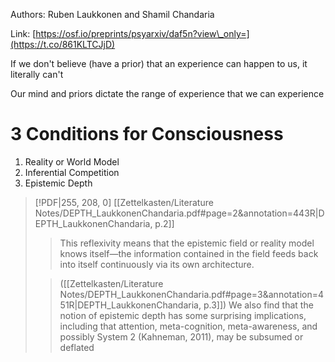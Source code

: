 Authors: Ruben Laukkonen and Shamil Chandaria

Link: [https://osf.io/preprints/psyarxiv/daf5n?view\_only=](https://t.co/861KLTCJjD)

If we don't believe (have a prior) that an experience can happen to us, it literally can't

Our mind and priors dictate the range of experience that we can experience

# 3 Conditions for Consciousness

1. Reality or World Model
2. Inferential Competition
3. Epistemic Depth


> [!PDF|255, 208, 0] [[Zettelkasten/Literature Notes/DEPTH_LaukkonenChandaria.pdf#page=2&annotation=443R|DEPTH_LaukkonenChandaria, p.2]]
> > This reflexivity means that the epistemic field or reality model knows itself—the information contained in the field feeds back into  itself continuously via its own architecture.
> 
>> ([[Zettelkasten/Literature Notes/DEPTH_LaukkonenChandaria.pdf#page=3&annotation=451R|DEPTH_LaukkonenChandaria, p.3]])
>  We also find that the notion of epistemic depth has some surprising implications, including that attention, meta-cognition, meta-awareness, and possibly System 2 (Kahneman, 2011), may be subsumed or deflated

